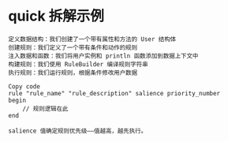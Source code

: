 

# quick 拆解示例

    定义数据结构：我们创建了一个带有属性和方法的 User 结构体
    创建规则：我们定义了一个带有条件和动作的规则
    注入数据和函数：我们将用户实例和 println 函数添加到数据上下文中
    构建规则：我们使用 RuleBuilder 编译规则字符串
    执行规则：我们运行规则，根据条件修改用户数据

```text
Copy code
rule "rule_name" "rule_description" salience priority_number
begin
    // 规则逻辑在此
end
```
`salience 值确定规则优先级——值越高，越先执行。`

